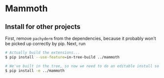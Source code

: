 # Mammoth

## Install for other projects

First, remove `pachyderm` from the dependencies, because it probably won't be picked up correctly by pip.
Next, run

```bash
# Actually build the extensions...
$ pip install --use-feature=in-tree-build ../mammoth

# We've built in the tree, so now we need to do an editable install so it can find the extensions...
$ pip install -e ../mammoth
```
